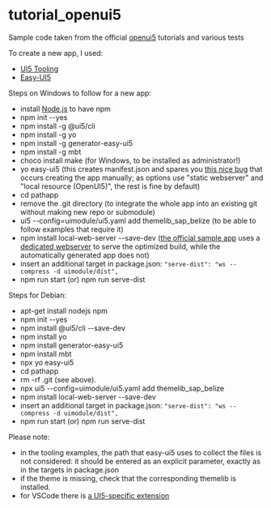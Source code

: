 # tutorial_openui5

Sample code taken from the official [openui5](https://openui5.org/) tutorials and various tests

To create a new app, I used:
* [UI5 Tooling](https://sap.github.io/ui5-tooling/)
* [Easy-UI5](https://developers.sap.com/tutorials/cp-cf-sapui5-local-setup.html)

Steps on Windows to follow for a new app:

* install [Node.js](https://nodejs.org/en/download) to have npm
* npm init --yes
* npm install -g @ui5/cli
* npm install -g yo
* npm install -g generator-easy-ui5
* npm install -g mbt
* choco install make (for Windows, to be installed as administrator!)
* yo easy-ui5 (this creates manifest.json and spares you [this nice bug](https://github.com/SAP/ui5-project/issues/310) that occurs creating the app manually; as options use "static webserver" and "local resource (OpenUI5)", the rest is fine by default)
* cd pathapp
* remove the .git directory (to integrate the whole app into an existing git without making new repo or submodule)
* ui5 --config=uimodule/ui5.yaml add themelib_sap_belize (to be able to follow examples that require it)
* npm install local-web-server --save-dev ([the official sample app](https://github.com/SAP/openui5-sample-app) uses a [dedicated webserver](https://www.npmjs.com/package/local-web-server) to serve the optimized build, while the automatically generated app does not)
* insert an additional target in package.json: `"serve-dist": "ws --compress -d uimodule/dist",`
* npm run start (or) npm run serve-dist

Steps for Debian:
* apt-get install nodejs npm
* npm init --yes
* npm install @ui5/cli --save-dev
* npm install yo
* npm install generator-easy-ui5
* npm install mbt
* npx yo easy-ui5
* cd pathapp
* rm -rf .git (see above).
* npx ui5 --config=uimodule/ui5.yaml add themelib_sap_belize 
* npm install local-web-server --save-dev
* insert an additional target in package.json: `"serve-dist": "ws --compress -d uimodule/dist",`
* npm run start (or) npm run serve-dist

Please note:
* in the tooling examples, the path that easy-ui5 uses to collect the files is not considered: it should be entered as an explicit parameter, exactly as in the targets in package.json
* if the theme is missing, check that the corresponding themelib is installed.
* for VSCode there is [a UI5-specific extension](https://marketplace.visualstudio.com/items?itemName=iljapostnovs.ui5plugin)
